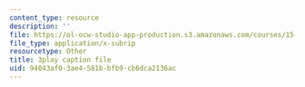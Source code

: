 ```yaml
---
content_type: resource
description: ''
file: https://ol-ocw-studio-app-production.s3.amazonaws.com/courses/15-071-the-analytics-edge-spring-2017/94043af03ae4581bbfb9cb6dca2136ac_IXwPD4R6V6M.vtt
file_type: application/x-subrip
resourcetype: Other
title: 3play caption file
uid: 94043af0-3ae4-581b-bfb9-cb6dca2136ac
---
```

